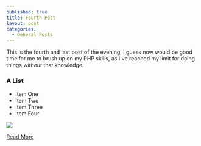 ```yaml
---
published: true
title: Fourth Post
layout: post
categories: 
  - General Posts
---
```


This is the fourth and last post of the evening.  I guess now would be good time for me to brush up on my PHP skills, as I've reached my limit for doing things _without_ that knowledge. 

<h3>A List</h3>
<ul>
<li>Item One</li>
<li>Item Two</li>
<li>Item Three</li>
<li>Item Four</li>
</ul>

<img src="http://imageshack.com/a/img843/8462/cjvh.jpg"/>

<a href="http://drmasonsclasses.com">Read More</a>